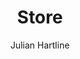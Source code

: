 ---
layout: default
title: Store
navigation:
  link: http://store.reflowster.com
  order: 5
author: Julian Hartline
---